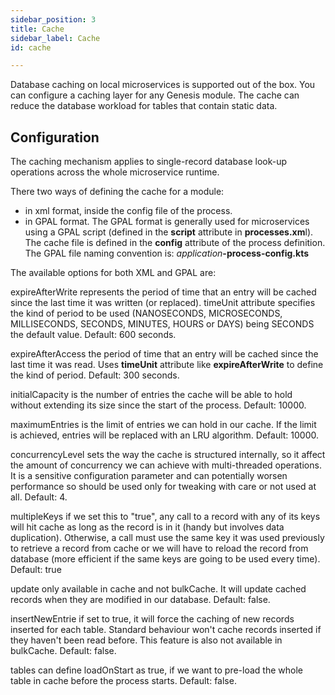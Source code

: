 ```yaml
---
sidebar_position: 3
title: Cache
sidebar_label: Cache
id: cache

---
```

Database caching on local microservices is supported out of the box. You can configure a caching layer for any Genesis module. The cache can reduce the database workload for tables that contain static data.

## Configuration

The caching mechanism applies to single-record database look-up operations across the whole microservice runtime.

There two ways of defining the cache for a module:

* in xml format,  inside the config file of the process.
* in GPAL format. The GPAL format is generally used for microservices using a GPAL script (defined in the **script** attribute in **processes.xm**l). The cache file is defined in the **config** attribute of the process definition. The GPAL file naming convention is: _application_**-process-config.kts**

The available options for both XML and GPAL are:

expireAfterWrite represents the period of time that an entry will be cached since the last time it was written (or replaced). timeUnit attribute specifies the kind of period to be used (NANOSECONDS, MICROSECONDS, MILLISECONDS, SECONDS, MINUTES, HOURS or DAYS) being SECONDS the default value. Default: 600 seconds.

expireAfterAccess the period of time that an entry will be cached since the last time it was read. Uses **timeUnit** attribute like **expireAfterWrite** to define the kind of period. Default: 300 seconds.

initialCapacity is the number of entries the cache will be able to hold without extending its size since the start of the process. Default: 10000.

maximumEntries is the limit of entries we can hold in our cache. If the limit is achieved, entries will be replaced with an LRU algorithm. Default: 10000.

concurrencyLevel sets the way the cache is structured internally, so it affect the amount of concurrency we can achieve with multi-threaded operations. It is a sensitive configuration parameter and can potentially worsen performance so should be used only for tweaking with care or not used at all. Default: 4.

multipleKeys if we set this to "true", any call to a record with any of its keys will hit cache as long as the record is in it (handy but involves data duplication). Otherwise, a call must use the same key it was used previously to retrieve a record from cache or we will have to reload the record from database (more efficient if the same keys are going to be used every time). Default: true

update only available in cache and not bulkCache. It will update cached records when they are modified in our database. Default: false.

insertNewEntrie if set to true, it will force the caching of new records inserted for each table. Standard behaviour won't cache records inserted if they haven't been read before. This feature is also not available in bulkCache. Default: false.

tables can define loadOnStart as true, if we want to pre-load the whole table in cache before the process starts. Default: false.